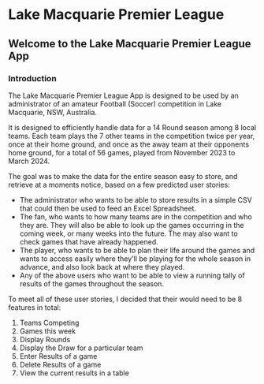 # Lake Macquarie Premier League

## Welcome to the Lake Macquarie Premier League App

### Introduction

The Lake Macquarie Premier League App is designed to be used by an administrator of an amateur Football (Soccer) competition in Lake Macquarie, NSW, Australia. 

It is designed to efficiently handle data for a 14 Round season among 8 local teams. Each team plays the 7 other teams in the competition twice per year, once at their home ground, and once as the away team at their opponents home ground, for a total of 56 games, played from November 2023 to March 2024.

The goal was to make the data for the entire season easy to store, and retrieve at a moments notice, based on a few predicted user stories:
* The administrator who wants to be able to store results in a simple CSV that could then be used to feed an Excel Spreadsheet.
* The fan, who wants to how many teams are in the competition and who they are. They will also be able to look up the games occurring in the coming week, or many weeks into the future. The may also want to check games that have already happened.
* The player, who wants to be able to plan their life around the games and wants to access easily where they'll be playing for the whole season in advance, and also look back at where they played.
* Any of the above users who want to be able to view a running tally of results of the games throughout the season. 


To meet all of these user stories, I decided that their would need to be 8 features in total:
1. Teams Competing 
2. Games this week
3. Display Rounds
4. Display the Draw for a particular team
5. Enter Results of a game
6. Delete Results of a game
7. View the current results in a table
